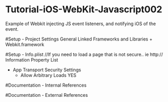 # Tutorial-iOS-WebKit-Javascript002
Example of Webkit injecting JS event listeners, and notifying iOS of the event.

#Setup - Project Settings
General
  Linked Frameworks and Libraries
    + Webkit.framework
    
#Setup - Info.plist
//If you need to load a page that is not secure.. ie  http://
Information Property List
  + App Transport Security Settings
    + Allow Arbitrary Loads
      YES

#Documentation - Internal References
<none>

#Documentation - External References
<none>
